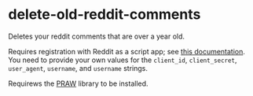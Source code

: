 # delete-old-reddit-comments

Deletes your reddit comments that are over a year old.

Requires registration with Reddit as a script app; see [this documentation](https://praw.readthedocs.io/en/stable/getting_started/authentication.html). You need to provide your own values for the `client_id`, `client_secret`, `user_agent`, `username`, and `username` strings.

Requirews the [PRAW](https://praw.readthedocs.io/en/stable/index.html) library to be installed.
